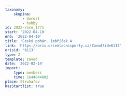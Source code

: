 ```yaml
---
taxonomy:
    skupina:
        - dorost
        - hobby
id: 2022-race_1771
start: '2022-04-10'
end: '2022-04-10'
title: 'Český pohár, žebříček A'
link: 'https://oris.orientacnisporty.cz/Zavod?id=6113'
orisid: '6113'
type: Z
template: zavod
date: '2022-02-14'
import:
    type: members
    time: 1644844802
place: Struhařov
hasStartlist: true
---
```


